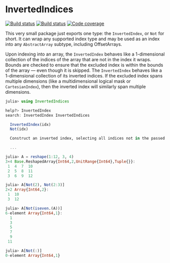 # InvertedIndices

[![Build status](https://travis-ci.org/mbauman/InvertedIndices.jl.svg?branch=master)](https://travis-ci.org/mbauman/InvertedIndices.jl)
[![Build status](https://ci.appveyor.com/api/projects/status/3cnb2qmrrcw23uov?svg=true)](https://ci.appveyor.com/project/mbauman/invertedindices-jl)
[![Code coverage](https://codecov.io/gh/mbauman/InvertedIndices.jl/branch/master/graph/badge.svg)](https://codecov.io/gh/mbauman/InvertedIndices.jl)

This very small package just exports one type: the `InvertedIndex`, or `Not`
for short. It can wrap any supported index type and may be used as an index
into any `AbstractArray` subtype, including OffsetArrays.

Upon indexing into an array, the `InvertedIndex` behaves like a 1-dimensional
collection of the indices of the array that are not in the index it wraps. Bounds
are checked to ensure that the excluded index is within the bounds of the array
— even though it is skipped. The `InvertedIndex` behaves like a
1-dimensional collection of its inverted indices. If the excluded index spans multiple
dimensions (like a multidimensional logical mask or `CartesianIndex`), then the
inverted index will similarly span multiple dimensions.

```julia
julia> using InvertedIndices

help?> InvertedIndex
search: InvertedIndex InvertedIndices

  InvertedIndex(idx)
  Not(idx)

  Construct an inverted index, selecting all indices not in the passed idx.

  ...

julia> A = reshape(1:12, 3, 4)
3×4 Base.ReshapedArray{Int64,2,UnitRange{Int64},Tuple{}}:
 1  4  7  10
 2  5  8  11
 3  6  9  12

julia> A[Not(2), Not(2:3)]
2×2 Array{Int64,2}:
 1  10
 3  12

julia> A[Not(iseven.(A))]
6-element Array{Int64,1}:
  1
  3
  5
  7
  9
 11

julia> A[Not(:)]
0-element Array{Int64,1}
```
